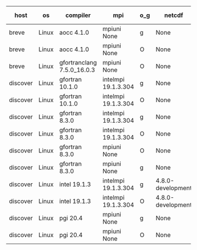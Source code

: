 

| host     | os       | compiler                              | mpi                      | o_g        | netcdf        | build       | u_pass          | u_fail          | s_pass            | s_fail            | e_pass             | e_fail             | nuopc_pass       | nuopc_fail       | artifacts link          |
|----------|----------|---------------------------------------|--------------------------|------------|---------------|-------------|-----------------|-----------------|-------------------|-------------------|--------------------|--------------------|------------------|------------------|-------------------------|
| breve | Linux | aocc 4.1.0 | mpiuni None  | g | None  | PASS | 12439 | 26 | 8 | 0 | 44 | 0 | None | None | <a href="https://github.com/esmf-org/esmf-test-artifacts/tree/dfd7ae0d81def1ed3464069de839896e555fb55f/develop/aocc/4.1.0/g/mpiuni/None" target="_blank">dfd7ae0</a> | 
| breve | Linux | aocc 4.1.0 | mpiuni None  | O | None  | PASS | 12439 | 26 | 8 | 0 | 44 | 0 | None | None | <a href="https://github.com/esmf-org/esmf-test-artifacts/tree/538a8ceec7403a21d8042162c47f8137380e4ee2/develop/aocc/4.1.0/O/mpiuni/None" target="_blank">538a8ce</a> | 
| breve | Linux | gfortranclang 7.5.0_16.0.3 | mpiuni None  | O | None  | PASS | 12465 | 0 | 8 | 0 | 44 | 0 | None | None | <a href="https://github.com/esmf-org/esmf-test-artifacts/tree/a562a938831a5b19deb240ff728cb34556f66c8b/develop/gfortranclang/7.5.0_16.0.3/O/mpiuni/None" target="_blank">a562a93</a> | 
| discover | Linux | gfortran 10.1.0 | intelmpi 19.1.3.304  | g | None  | PASS | 14118 | 15 | 50 | 0 | 81 | 0 | 51 | 0 | <a href="https://github.com/esmf-org/esmf-test-artifacts/tree/dc2f45d4e93461ff1c1d295d91984780bb7247db/develop/gfortran/10.1.0/g/intelmpi/19.1.3.304" target="_blank">dc2f45d</a> | 
| discover | Linux | gfortran 10.1.0 | intelmpi 19.1.3.304  | O | None  | PASS | 14118 | 15 | 50 | 0 | 81 | 0 | 51 | 0 | <a href="https://github.com/esmf-org/esmf-test-artifacts/tree/dca30ad59a47247d10d821ca6037a2a702952674/develop/gfortran/10.1.0/O/intelmpi/19.1.3.304" target="_blank">dca30ad</a> | 
| discover | Linux | gfortran 8.3.0 | intelmpi 19.1.3.304  | g | None  | PASS | 14118 | 15 | 50 | 0 | 81 | 0 | 51 | 0 | <a href="https://github.com/esmf-org/esmf-test-artifacts/tree/4d1d94c1bdb1dc99f02571e8682e78056b7dc10b/develop/gfortran/8.3.0/g/intelmpi/19.1.3.304" target="_blank">4d1d94c</a> | 
| discover | Linux | gfortran 8.3.0 | intelmpi 19.1.3.304  | O | None  | PASS | 14118 | 15 | 50 | 0 | 81 | 0 | 51 | 0 | <a href="https://github.com/esmf-org/esmf-test-artifacts/tree/5a5a8d71fd97f9a5780fcd69f6ccdf3cdc118296/develop/gfortran/8.3.0/O/intelmpi/19.1.3.304" target="_blank">5a5a8d7</a> | 
| discover | Linux | gfortran 8.3.0 | mpiuni None  | O | None  | PASS | 12465 | 0 | 8 | 0 | 44 | 0 | None | None | <a href="https://github.com/esmf-org/esmf-test-artifacts/tree/42048253bfafeecca9fc489c527f815fc155b395/develop/gfortran/8.3.0/O/mpiuni/None" target="_blank">4204825</a> | 
| discover | Linux | gfortran 8.3.0 | mpiuni None  | g | None  | PASS | 12465 | 0 | 8 | 0 | 44 | 0 | None | None | <a href="https://github.com/esmf-org/esmf-test-artifacts/tree/b138c821e1b2377207d91e9293bdc1fdda10055e/develop/gfortran/8.3.0/g/mpiuni/None" target="_blank">b138c82</a> | 
| discover | Linux | intel 19.1.3 | intelmpi 19.1.3.304  | g | 4.8.0-development  | PASS | 14133 | 0 | 50 | 0 | 81 | 0 | 51 | 0 | <a href="https://github.com/esmf-org/esmf-test-artifacts/tree/f36ad39b97ba89ad160007c3c4ab666540b3ff78/develop/intel/19.1.3/g/intelmpi/19.1.3.304" target="_blank">f36ad39</a> | 
| discover | Linux | intel 19.1.3 | intelmpi 19.1.3.304  | O | 4.8.0-development  | PASS | 14133 | 0 | 50 | 0 | 81 | 0 | 51 | 0 | <a href="https://github.com/esmf-org/esmf-test-artifacts/tree/b251cbd7ff1854e21b5848b55e2d7782f649192b/develop/intel/19.1.3/O/intelmpi/19.1.3.304" target="_blank">b251cbd</a> | 
| discover | Linux | pgi 20.4 | mpiuni None  | g | None  | PASS | None | None | None | None | None | None | None | None | <a href="https://github.com/esmf-org/esmf-test-artifacts/tree/a5e8f479a42bf43177ef33f418a5212e5a8ba616/develop/pgi/20.4/g/mpiuni/None" target="_blank">a5e8f47</a> | 
| discover | Linux | pgi 20.4 | mpiuni None  | O | None  | PASS | None | None | None | None | None | None | None | None | <a href="https://github.com/esmf-org/esmf-test-artifacts/tree/a7b5cb99c4698e2ca8a75e6957894e66ebe3c190/develop/pgi/20.4/O/mpiuni/None" target="_blank">a7b5cb9</a> | 
